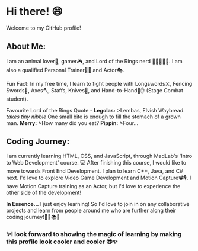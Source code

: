 # Hi there! 😄

Welcome to my GitHub profile!

## About Me:
I am an animal lover🐶, gamer🎮, and Lord of the Rings nerd 🧝🧙‍♂️💍🥔.
I am also a qualified Personal Trainer🏋️‍♀️ and Actor🎭.

Fun Fact: In my free time, I learn to fight people with Longswords⚔️, Fencing Swords🤺, Axes🪓, Staffs, Knives🔪, and Hand-to-Hand🤜✋ (Stage Combat student).

Favourite Lord of the Rings Quote - 
__Legolas:__ >Lembas, Elvish Waybread. *takes tiny nibble* One small bite is enough to fill the stomach of a grown man.
__Merry:__ >How many did you eat?
__Pippin:__ >Four...

## Coding Journey:
I am currently learning HTML, CSS, and JavaScript, through MadLab's 'Intro to Web Development' course. 💻
After finishing this course, I would like to move towards Front End Development.
I plan to learn C++, Java, and C# next. I'd love to explore Video Game Development and Motion Capture📽️🎙️.
I have Motion Capture training as an Actor, but I'd love to experience the other side of the development!

__In Essence...__
I just enjoy learning! So I'd love to join in on any collaborative projects and learn from people around me who are further along their coding journey!👩‍🎓📚📓

### ✨I look forward to showing the magic of learning by making this profile look cooler and cooler 😎✨
